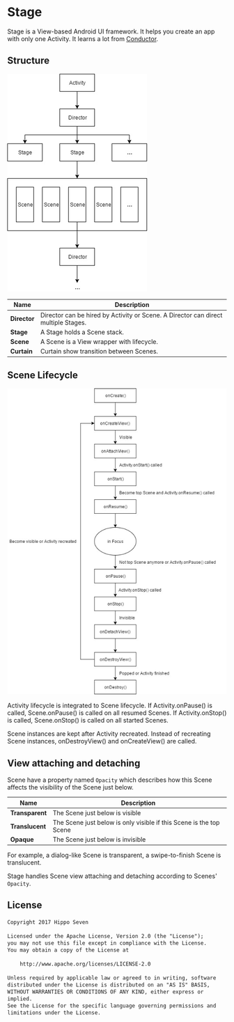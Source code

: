 # Stage

Stage is a View-based Android UI framework. It helps you create an app with only one Activity. It learns a lot from [Conductor](https://github.com/bluelinelabs/Conductor).

## Structure

![Stage Structure](images/stage-structure.jpg)

Name | Description
---|---
__Director__ | Director can be hired by Activity or Scene. A Director can direct multiple Stages.
__Stage__ | A Stage holds a Scene stack.
__Scene__ | A Scene is a View wrapper with lifecycle.
__Curtain__ | Curtain show transition between Scenes.

## Scene Lifecycle

![Scene Lifecycle](images/scene-lifecycle.jpg)

Activity lifecycle is integrated to Scene lifecycle. If Activity.onPause() is called, Scene.onPause() is called on all resumed Scenes. If Activity.onStop() is called, Scene.onStop() is called on all started Scenes.

Scene instances are kept after Activity recreated. Instead of recreating Scene instances, onDestroyView() and onCreateView() are called.

## View attaching and detaching

Scene have a property named `Opacity` which describes how this Scene affects the visibility of the Scene just below.

Name | Description
---|---
__Transparent__|The Scene just below is visible
__Translucent__|The Scene just below is only visible if this Scene is the top Scene
__Opaque__|The Scene just below is invisible

For example, a dialog-like Scene is transparent, a swipe-to-finish Scene is translucent.

Stage handles Scene view attaching and detaching according to Scenes' `Opacity`.

## License

```
Copyright 2017 Hippo Seven

Licensed under the Apache License, Version 2.0 (the "License");
you may not use this file except in compliance with the License.
You may obtain a copy of the License at

    http://www.apache.org/licenses/LICENSE-2.0

Unless required by applicable law or agreed to in writing, software
distributed under the License is distributed on an "AS IS" BASIS,
WITHOUT WARRANTIES OR CONDITIONS OF ANY KIND, either express or implied.
See the License for the specific language governing permissions and
limitations under the License.
```

